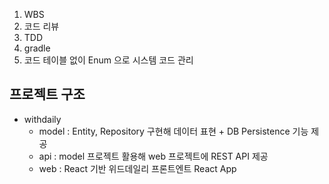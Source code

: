 1. WBS
2. 코드 리뷰
3. TDD
4. gradle
5. 코드 테이블 없이 Enum 으로 시스템 코드 관리

## 프로젝트 구조
- withdaily
  - model : Entity, Repository 구현해 데이터 표현 + DB Persistence 기능 제공
  - api : model 프로젝트 활용해 web 프로젝트에 REST API 제공
  - web : React 기반 위드데일리 프론트엔트 React App
